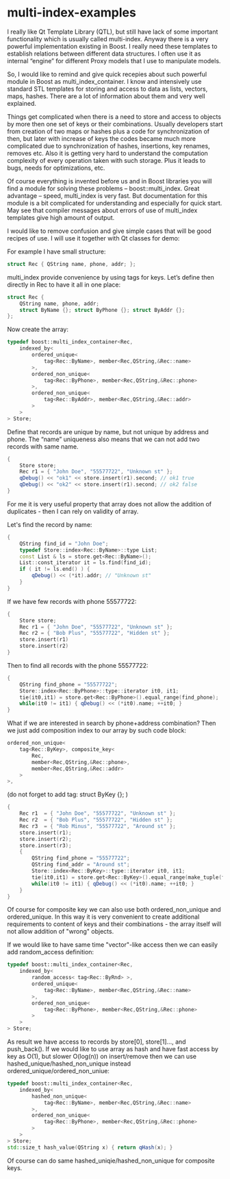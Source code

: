 # multi-index-examples

I really like Qt Template Library (QTL), but still have lack of some important functionality which is usually called multi-index. Anyway there is a very powerful implementation existing in Boost. I really need these templates to establish relations between different data structures. I often use it as internal “engine” for different Proxy models that I use to manipulate models.

So, I would like to remind and give quick recepies about such powerful module in Boost as multi_index_container. I know and intensively use standard STL templates for storing and access to data as lists, vectors, maps, hashes. There are a lot of information about them and very well explained.

Things get complicated when there is a need to store and access to objects by more then one set of keys or their combinations. Usually developers start from creation of two maps or hashes plus a code for synchronization of then, but later with increase of keys the codes became much more complicated due to synchronization of hashes, insertions, key renames, removes etc. Also it is getting very hard to understand the computation complexity of every operation taken with such storage. Plus it leads to bugs, needs for optimizations, etc.

Of course everything is invented before us and in Boost libraries you will find a module for solving these problems – boost::multi_index. Great advantage – speed, multi_index is very fast. But documentation for this module is a bit complicated for understanding and especially for quick start. May see that compiler messages about errors of use of multi_index templates give high amount of output.

I would like to remove confusion and give simple cases that will be good recipes of use. I will use it together with Qt classes for demo:

For example I have small structure:
``` cpp
struct Rec { QString name, phone, addr; };
```

multi_index provide convenience by using tags for keys. Let’s define then directly in Rec to have it all in one place:
``` cpp
struct Rec {
	QString name, phone, addr;
	struct ByName {}; struct ByPhone {}; struct ByAddr {};
};
```

Now create the array:
``` cpp
typedef boost::multi_index_container<Rec,
	indexed_by<
		ordered_unique<
			tag<Rec::ByName>, member<Rec,QString,&Rec::name>
		>,
		ordered_non_unique<
			tag<Rec::ByPhone>, member<Rec,QString,&Rec::phone>
		>,
		ordered_non_unique<
			tag<Rec::ByAddr>, member<Rec,QString,&Rec::addr>
		>
	>
> Store;
```

Define that records are unique by name, but not unique by address and phone. The “name” uniqueness also means that we can not add two records with same name.

``` cpp
{
	Store store;
	Rec r1 = { "John Doe", "55577722", "Unknown st" };
	qDebug() << "ok1" << store.insert(r1).second; // ok1 true
	qDebug() << "ok2" << store.insert(r1).second; // ok2 false
}
```

For me it is very useful property that array does not allow the addition of duplicates - then I can rely on validity of array.

Let's find the record by name:
``` cpp
{
	QString find_id = "John Doe";
	typedef Store::index<Rec::ByName>::type List;
	const List & ls = store.get<Rec::ByName>();
	List::const_iterator it = ls.find(find_id);
	if ( it != ls.end() ) {
		qDebug() << (*it).addr; // "Unknown st"
	}
}
```

If we have few records with phone 55577722:
``` cpp
{
	Store store;
	Rec r1 = { "John Doe", "55577722", "Unknown st" };
	Rec r2 = { "Bob Plus", "55577722", "Hidden st" };
	store.insert(r1)
	store.insert(r2)
}
```

Then to find all records with the phone 55577722:
``` cpp
{
	QString find_phone = "55577722";
	Store::index<Rec::ByPhone>::type::iterator it0, it1;
	tie(it0,it1) = store.get<Rec::ByPhone>().equal_range(find_phone);
	while(it0 != it1) { qDebug() << (*it0).name; ++it0; }
}
```

What if we are interested in search by phone+address combination?
Then we just add composition index to our array by such code block:
``` cpp
ordered_non_unique<
	tag<Rec::ByKey>, composite_key<
		Rec,
		member<Rec,QString,&Rec::phone>,
		member<Rec,QString,&Rec::addr>
	>
>,
```

(do not forget to add tag: struct ByKey {}; )
``` cpp
{
	Rec r1  = { "John Doe", "55577722", "Unknown st" };
	Rec r2  = { "Bob Plus", "55577722", "Hidden st" };
	Rec r3  = { "Rob Minus", "55577722", "Around st" };
	store.insert(r1);
	store.insert(r2);
	store.insert(r3);
	{
		QString find_phone = "55577722";
		QString find_addr = "Around st";
		Store::index<Rec::ByKey>::type::iterator it0, it1;
		tie(it0,it1) = store.get<Rec::ByKey>().equal_range(make_tuple(find_phone, find_addr));
		while(it0 != it1) { qDebug() << (*it0).name; ++it0; }
	}
}
```

Of course for composite key we can also use both ordered_non_unique and ordered_unique.
In this way it is very convenient to create additional requirements to content of keys and their combinations - the array itself will not allow addition of "wrong" objects.

If we would like to have same time "vector"-like access then we can easily add random_access definition:
``` cpp
typedef boost::multi_index_container<Rec,
	indexed_by<
		random_access< tag<Rec::ByRnd> >,		
		ordered_unique<
			tag<Rec::ByName>, member<Rec,QString,&Rec::name>
		>,
		ordered_non_unique<
			tag<Rec::ByPhone>, member<Rec,QString,&Rec::phone>
		>
	>
> Store;
```

As result we have access to records by store[0], store[1]..., and push_back().
If we would like to use array as hash and have fast access by key as О(1), but slower O(log(n)) on insert/remove then we can use hashed_unique/hashed_non_unique instead ordered_unique/ordered_non_uniue:
``` cpp
typedef boost::multi_index_container<Rec,
	indexed_by<
		hashed_non_unique<
			tag<Rec::ByName>, member<Rec,QString,&Rec::name>
		>,
		ordered_non_unique<
			tag<Rec::ByPhone>, member<Rec,QString,&Rec::phone>
		>
	>
> Store;
std::size_t hash_value(QString x) { return qHash(x); }
```

Of course can do same hashed_uniqie/hashed_non_unique for composite keys.
